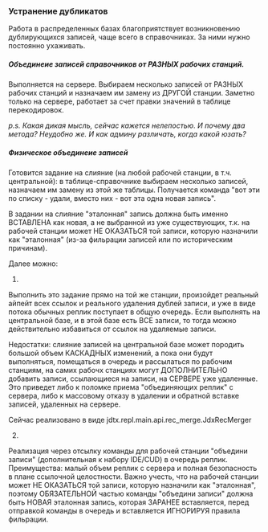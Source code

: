 ### Устранение дубликатов

Работа в распределенных базах благоприятствует возникновению дублирующихся записей,
чаще всего в справочниках. За ними нужно постоянно ухаживать.


##### Объединеие записей справочников от РАЗНЫХ рабочих станций.

Выполняется на сервере.
Выбираем несколько записей от РАЗНЫХ рабочих станций и назначаем им замену из ДРУГОЙ станции.
Заметно только на сервере, работает за счет правки значений в таблице перекодировок.

_p.s. Какая дикая мысль, сейчас кажется нелепостью. И почему два метода? Неудобно же. И как админу различать, когда какой юзать?_


##### Физическое объединеие записей

Готовится задание на слияние (на любой рабочей станции, в т.ч. центральной): 
в таблице-справочнике выбираем несколько записей, назначаем им замену из этой же таблицы. 
Получается команда "вот эти по списку - удали, вместо них - вот эта одна новая запись".

В задании на слияние "эталонная" запись должна быть именно ВСТАВЛЕНА как новая, а не выбранной из уже существующих, 
т.к. на рабочей станции может НЕ ОКАЗАТЬСЯ той записи, которую назначили как "эталонная" (из-за фильрации записей или по историческим причинам).

Далее можно:

1.
Выполнить это задание прямо на той же станции, произойдет реальный айпейт всех ссылок и реального удаления дублей записи,
и уже в виде потока обычных реплик поступает в общую очередь. Если выполнять на центральной базе, и в этой базе есть ВСЕ записи, 
то тогда можно действительно избавиться от ссылок на удаляемые записи.

Недостатки: слияние записей на центральной базе может породить большой объем КАСКАДНЫХ изменений, а пока они будут выполняться, 
помещаться в очередь и рассылаться по рабочим станциям, на самих рабочх станциях могут ДОПОЛНИТЕЛЬНО добавить записи, 
ссылающиеся на записи, на СЕРВЕРЕ уже удаленные. Это приведет либо к поломке приема "объединяющих реплик" с сервера, 
либо к массовому отказу в удалении и обратной вставке записей, удаленных на сервере. 

Сейчас реализовано в виде jdtx.repl.main.api.rec_merge.JdxRecMerger

2.
Реализация через отсылку команды для рабочей станции "объедини записи" (дополнительная к набору IDE/CUD) в очередь реплик.
Преимущества: малый объем реплик с сервера и полная безопасность в плане ссылочной целостности. 
Важно учесть, что на рабочей станции может НЕ ОКАЗАТЬСЯ той записи, которую назначили как "эталонная", 
поэтому ОБЯЗАТЕЛЬНОЙ частью команды "объедини записи" должна быть НОВАЯ эталонная запись, которая ЗАРАНЕЕ вставляется,
перед отправкой команды в очередь и вставляется ИГНОРИРУЯ правила фильрации.